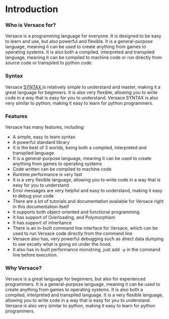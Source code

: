 # Introduction

### Who is Versace for?

Versace is a programming language for everyone. It is designed to be easy to learn and use, but also powerful and flexible. It is a general-purpose language, meaning it can be used to create anything from games to operating systems. It is also both a compiled, interpreted and transpiled language, meaning it can be compiled to machine code or run directly from source code or transpiled to python code.

### Syntax

Versace [SYNTAX ](broken-reference)is relatively simple to understand and master, making it a great language for beginners. It is also very flexible, allowing you to write code in a way that is easy for you to understand. Versace SYNTAX is also very similar to python, making it easy to learn for python programmers.

### Features

Versace has many features, including:

* A simple, easy to learn syntax
* A powerful standard library
* It is the best of 3 worlds, being both a compiled, interpreted and transpiled language
* It is a general-purpose language, meaning it can be used to create anything from games to operating systems
* Code written can be compiled to machine code
* Runtime performance is very fast
* It is a very flexible language, allowing you to write code in a way that is easy for you to understand
* Error messages are very helpful and easy to understand, making it easy to debug your code
* There are a lot of tutorials and documentation available for Versace right in this documentation itself
* It supports both object-oriented and functional programming
* It has support of Overloading, and Polymorphism
* It has support of inheritance
* There is an in-built command line interface for Versace, which can be used to run Versace code directly from the command line
* Versace also has, very powerful debugging such as direct data dumping to see excatly what is going on under the hood.
* It also has in-built performance monotring, just add `-p` in the command line before execution.

### Why Versace?

Versace is a great language for beginners, but also for experienced programmers. It is a general-purpose language, meaning it can be used to create anything from games to operating systems. It is also both a compiled, interpreted and transpiled language. It is a very flexible language, allowing you to write code in a way that is easy for you to understand. Versace is also very similar to python, making it easy to learn for python programmers.
